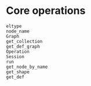 # Core operations

```@docs
eltype
node_name
Graph
get_collection
get_def_graph
Operation
Session
run
get_node_by_name
get_shape
get_def
```
